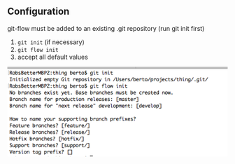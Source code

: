 ## Configuration

git-flow must be added to an existing .git repository (run git init first)

1. `git init` (if necessary)
2. `git flow init`
3. accept all default values

![alt text](/resources/images/git-flow-init.png "git flow init")
